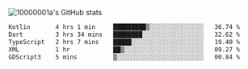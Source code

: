 ![10000001a's GitHub stats](https://github-readme-stats.vercel.app/api?username=10000001a&show_icons=true&theme=onedark&count_private=true)

<!-- [![Top Langs](https://github-readme-stats.vercel.app/api/top-langs/?username=10000001a&layout=compact&theme=onedark&langs_count=5)](https://github.com/anuraghazra/github-readme-stats) -->
<!--
**10000001a/10000001a** is a ✨ _special_ ✨ repository because its `README.md` (this file) appears on your GitHub profile.

Here are some ideas to get you started:

- 🔭 I’m currently working on ...
- 🌱 I’m currently learning ...
- 👯 I’m looking to collaborate on ...
- 🤔 I’m looking for help with ...
- 💬 Ask me about ...
- 📫 How to reach me: ...
- 😄 Pronouns: ...
- ⚡ Fun fact: ...
-->

<!--START_SECTION:waka-->

```txt
Kotlin       4 hrs 1 min     █████████▒░░░░░░░░░░░░░░░   36.74 %
Dart         3 hrs 34 mins   ████████░░░░░░░░░░░░░░░░░   32.62 %
TypeScript   2 hrs 7 mins    █████░░░░░░░░░░░░░░░░░░░░   19.40 %
XML          1 hr            ██▒░░░░░░░░░░░░░░░░░░░░░░   09.27 %
GDScript3    5 mins          ▒░░░░░░░░░░░░░░░░░░░░░░░░   00.84 %
```

<!--END_SECTION:waka-->
